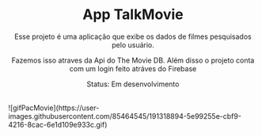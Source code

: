 <h1 align="center">App TalkMovie</h1>

<p align="center">Esse projeto é uma aplicação que exibe os dados de filmes pesquisados pelo usuário.</p>

<p align="center">Fazemos isso atraves da Api do The Movie DB. Além disso o projeto conta com um login feito atráves do Firebase</p>

<p align="center">Status: Em desenvolvimento</p>


<br>
![gifPacMovie](https://user-images.githubusercontent.com/85464545/191318894-5e99255e-cbf9-4216-8cac-6e1d109e933c.gif)
